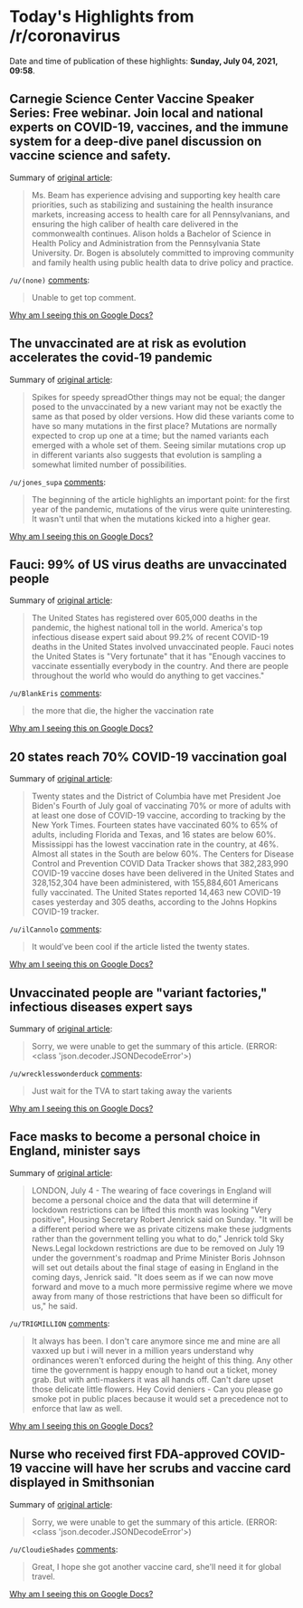 # Today's Highlights from /r/coronavirus

Date and time of publication of these highlights: **Sunday, July 04, 2021, 09:58**.

## Carnegie Science Center Vaccine Speaker Series: Free webinar. Join local and national experts on COVID-19, vaccines, and the immune system for a deep-dive panel discussion on vaccine science and safety.

Summary of [original article](https://carnegiesciencecenter.org/programs/vaccine-speaker-series/):

> Ms. Beam has experience advising and supporting key health care priorities, such as stabilizing and sustaining the health insurance markets, increasing access to health care for all Pennsylvanians, and ensuring the high caliber of health care delivered in the commonwealth continues. Alison holds a Bachelor of Science in Health Policy and Administration from the Pennsylvania State University. Dr. Bogen is absolutely committed to improving community and family health using public health data to drive policy and practice.

`/u/(none)` [comments](https://www.reddit.com/r/Coronavirus/comments/obmvvt/carnegie_science_center_vaccine_speaker_series/):

> Unable to get top comment.

[Why am I seeing this on Google Docs?](https://docs.google.com/document/d/1Dc6We63vOXIZsc0op-Bt4abqkYjXzOigalQqFxmvvbM/edit?usp=sharing)

## The unvaccinated are at risk as evolution accelerates the covid-19 pandemic

Summary of [original article](https://www.economist.com/briefing/2021/07/03/the-new-variants-of-sars-cov-2-are-much-more-dangerous-to-the-unvaccinated):

> Spikes for speedy spreadOther things may not be equal; the danger posed to the unvaccinated by a new variant may not be exactly the same as that posed by older versions. How did these variants come to have so many mutations in the first place? Mutations are normally expected to crop up one at a time; but the named variants each emerged with a whole set of them. Seeing similar mutations crop up in different variants also suggests that evolution is sampling a somewhat limited number of possibilities.

`/u/jones_supa` [comments](https://www.reddit.com/r/Coronavirus/comments/oddz2z/the_unvaccinated_are_at_risk_as_evolution/):

> The beginning of the article highlights an important point: for the first year of the pandemic, mutations of the virus were quite uninteresting. It wasn't until that when the mutations kicked into a higher gear.

[Why am I seeing this on Google Docs?](https://docs.google.com/document/d/1Dc6We63vOXIZsc0op-Bt4abqkYjXzOigalQqFxmvvbM/edit?usp=sharing)

## Fauci: 99% of US virus deaths are unvaccinated people

Summary of [original article](https://www.khou.com/article/news/health/coronavirus/vaccine/fauci-99-percent-us-virus-deaths-unvaccinated/507-3bb2f051-1141-4161-ac4d-563068cb6dfc):

> The United States has registered over 605,000 deaths in the pandemic, the highest national toll in the world. America's top infectious disease expert said about 99.2% of recent COVID-19 deaths in the United States involved unvaccinated people. Fauci notes the United States is "Very fortunate" that it has "Enough vaccines to vaccinate essentially everybody in the country. And there are people throughout the world who would do anything to get vaccines."

`/u/BlankEris` [comments](https://www.reddit.com/r/Coronavirus/comments/odlvz6/fauci_99_of_us_virus_deaths_are_unvaccinated/):

> the more that die, the higher the vaccination rate

[Why am I seeing this on Google Docs?](https://docs.google.com/document/d/1Dc6We63vOXIZsc0op-Bt4abqkYjXzOigalQqFxmvvbM/edit?usp=sharing)

## 20 states reach 70% COVID-19 vaccination goal

Summary of [original article](https://www.cidrap.umn.edu/news-perspective/2021/07/20-states-reach-70-covid-19-vaccination-goal):

> Twenty states and the District of Columbia have met President Joe Biden's Fourth of July goal of vaccinating 70% or more of adults with at least one dose of COVID-19 vaccine, according to tracking by the New York Times. Fourteen states have vaccinated 60% to 65% of adults, including Florida and Texas, and 16 states are below 60%. Mississippi has the lowest vaccination rate in the country, at 46%. Almost all states in the South are below 60%. The Centers for Disease Control and Prevention COVID Data Tracker shows that 382,283,990 COVID-19 vaccine doses have been delivered in the United States and 328,152,304 have been administered, with 155,884,601 Americans fully vaccinated. The United States reported 14,463 new COVID-19 cases yesterday and 305 deaths, according to the Johns Hopkins COVID-19 tracker.

`/u/ilCannolo` [comments](https://www.reddit.com/r/Coronavirus/comments/odjozk/20_states_reach_70_covid19_vaccination_goal/):

> It would’ve been cool if the article listed the twenty states.

[Why am I seeing this on Google Docs?](https://docs.google.com/document/d/1Dc6We63vOXIZsc0op-Bt4abqkYjXzOigalQqFxmvvbM/edit?usp=sharing)

## Unvaccinated people are "variant factories," infectious diseases expert says

Summary of [original article](https://www.cnn.com/2021/07/03/health/unvaccinated-variant-factories/index.html):

> Sorry, we were unable to get the summary of this article. (ERROR: <class 'json.decoder.JSONDecodeError'>)

`/u/wrecklesswonderduck` [comments](https://www.reddit.com/r/Coronavirus/comments/ocwhp4/unvaccinated_people_are_variant_factories/):

> Just wait for the TVA to start taking away the varients

[Why am I seeing this on Google Docs?](https://docs.google.com/document/d/1Dc6We63vOXIZsc0op-Bt4abqkYjXzOigalQqFxmvvbM/edit?usp=sharing)

## Face masks to become a personal choice in England, minister says

Summary of [original article](https://www.reuters.com/world/uk/uk-covid-19-data-looks-very-positive-lifting-lockdown-minister-says-2021-07-04/):

> LONDON, July 4 - The wearing of face coverings in England will become a personal choice and the data that will determine if lockdown restrictions can be lifted this month was looking "Very positive", Housing Secretary Robert Jenrick said on Sunday. "It will be a different period where we as private citizens make these judgments rather than the government telling you what to do," Jenrick told Sky News.Legal lockdown restrictions are due to be removed on July 19 under the government's roadmap and Prime Minister Boris Johnson will set out details about the final stage of easing in England in the coming days, Jenrick said. "It does seem as if we can now move forward and move to a much more permissive regime where we move away from many of those restrictions that have been so difficult for us," he said.

`/u/TRIGMILLION` [comments](https://www.reddit.com/r/Coronavirus/comments/odib72/face_masks_to_become_a_personal_choice_in_england/):

> It always has been. I don't care anymore since me and mine are all vaxxed up but i will never in a million years understand why ordinances weren't enforced during the height of this thing. Any other time the government is happy enough to hand out a ticket, money grab. But with anti-maskers it was all hands off. Can't dare upset those delicate little flowers. Hey Covid deniers - Can you please go smoke pot in public places because it would set a precedence not to enforce that law as well.

[Why am I seeing this on Google Docs?](https://docs.google.com/document/d/1Dc6We63vOXIZsc0op-Bt4abqkYjXzOigalQqFxmvvbM/edit?usp=sharing)

## Nurse who received first FDA-approved COVID-19 vaccine will have her scrubs and vaccine card displayed in Smithsonian

Summary of [original article](https://www.cbsnews.com/news/smithsonian-nurse-covid-19-vaccine-scrubs/):

> Sorry, we were unable to get the summary of this article. (ERROR: <class 'json.decoder.JSONDecodeError'>)

`/u/CloudieShades` [comments](https://www.reddit.com/r/Coronavirus/comments/od141v/nurse_who_received_first_fdaapproved_covid19/):

> Great, I hope she got another vaccine card, she'll need it for global travel.

[Why am I seeing this on Google Docs?](https://docs.google.com/document/d/1Dc6We63vOXIZsc0op-Bt4abqkYjXzOigalQqFxmvvbM/edit?usp=sharing)

